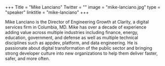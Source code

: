 +++
Title = "Mike Lanciano"
Twitter = ""
image = "mike-lanciano.jpg"
type = "speaker"
linktitle = "mike-lanciano"
+++

Mike Lanciano is the Director of Engineering Growth at Clarity, a digital services firm in Columbia, MD. Mike has over a decade of experience adding value across multiple industries including finance, energy, education, government, and defense as well as multiple technical disciplines such as appdev, platform, and data engineering. He is passionate about digital transformation of the public sector and bringing strong developer culture into new organizations to help them deliver faster, safer, and more often. 
